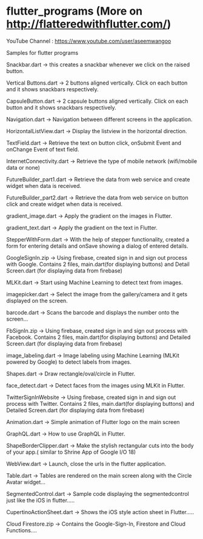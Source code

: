 # flutter_programs  (More on http://flatteredwithflutter.com/)
YouTube Channel : https://www.youtube.com/user/aseemwangoo

Samples for flutter programs

Snackbar.dart -> this creates a snackbar whenever we click on the raised button.

Vertical Buttons.dart -> 2 buttons aligned vertically. Click on each button and it shows snackbars respectively.

CapsuleButton.dart -> 2 capsule buttons aligned vertically. Click on each button and it shows snackbars respectively.

Navigation.dart -> Navigation between different screens in the application.

HorizontalListView.dart -> Display the listview in the horizontal direction.

TextField.dart -> Retrieve the text on button click, onSubmit Event and onChange Event of text field.

InternetConnectivity.dart -> Retrieve the type of mobile network (wifi/mobile data or none)

FutureBuilder_part1.dart -> Retrieve the data from web service and create widget when data is received.

FutureBuilder_part2.dart -> Retrieve the data from web service on button click and create widget when data is received.

gradient_image.dart -> Apply the gradient on the images in Flutter.

gradient_text.dart -> Apply the gradient on the text in Flutter.

StepperWithForm.dart -> With the help of stepper functionality, created a form for entering details and onSave showing a dialog of entered details.

GoogleSignIn.zip -> Using firebase, created sign in and sign out process with Google. Contains 2 files, main.dart(for displaying buttons) and Detail Screen.dart (for displaying data from firebase)

MLKit.dart -> Start using Machine Learning to detect text from images.

imagepicker.dart -> Select the image from the gallery/camera and it gets displayed on the screen.

barcode.dart -> Scans the barcode and displays the number onto the screen...

FbSignIn.zip -> Using firebase, created sign in and sign out process with Facebook. Contains 2 files, main.dart(for displaying buttons) and Detailed Screen.dart (for displaying data from firebase)

image_labeling.dart -> Image labeling using Machine Learning (MLKit powered by Google) to detect labels from images.

Shapes.dart -> Draw rectangle/oval/circle in Flutter.

face_detect.dart -> Detect faces from the images using MLKit in Flutter.

TwitterSignInWebsite -> Using firebase, created sign in and sign out process with Twitter. Contains 2 files, main.dart(for displaying buttons) and Detailed Screen.dart (for displaying data from firebase)

Animation.dart -> Simple animation of Flutter logo on the main screen

GraphQL.dart -> How to use GraphQL in Flutter.

ShapeBorderClipper.dart -> Make the stylish rectangular cuts into the body of your app.( similar to Shrine App of Google I/O 18)

WebView.dart -> Launch, close the urls in the flutter application.

Table.dart -> Tables are rendered on the main screen along with the Circle Avatar widget...

SegmentedControl.dart -> Sample code displaying the segmentedcontrol just like the iOS in flutter.....

CupertinoActionSheet.dart -> Shows the iOS style action sheet in Flutter.....

Cloud Firestore.zip -> Contains the Google-Sign-In, Firestore and Cloud Functions....

